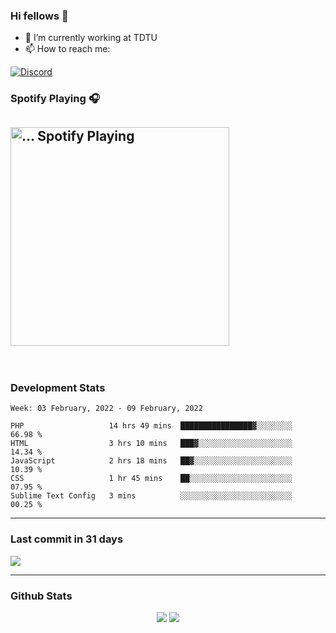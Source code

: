 ### Hi fellows 👋

- 🔭 I’m currently working at TDTU
- 📫 How to reach me:
<a href = "https://discordapp.com/users/517725152327499806">
  <img align="center" src="https://discord.c99.nl/widget/theme-4/517725152327499806.png" alt="Discord"/>
</a>


### Spotify Playing 🎧
[<img src="https://spotify-readme-git-master-maoleng.vercel.app/api/spotify-playing" alt="... Spotify Playing" width="350" />](https://open.spotify.com/user/jo3t0sjswxmpet9c67mq6qph3)
---
<br>

### Development Stats
<!--START_SECTION:waka-->
```text
Week: 03 February, 2022 - 09 February, 2022

PHP                   14 hrs 49 mins  ████████████████▓░░░░░░░░   66.98 % 
HTML                  3 hrs 10 mins   ███▓░░░░░░░░░░░░░░░░░░░░░   14.34 % 
JavaScript            2 hrs 18 mins   ██▓░░░░░░░░░░░░░░░░░░░░░░   10.39 % 
CSS                   1 hr 45 mins    ██░░░░░░░░░░░░░░░░░░░░░░░   07.95 % 
Sublime Text Config   3 mins          ░░░░░░░░░░░░░░░░░░░░░░░░░   00.25 % 
```
<!--END_SECTION:waka-->

---
### Last commit in 31 days
<img src = "https://activity-graph.herokuapp.com/graph?username=maoleng&theme=react-dark">

---
### Github Stats
<p align = "center">
  <img src = "https://github-readme-stats.vercel.app/api?username=maoleng&theme=radical&line_height=27">
  <img src = "https://github-readme-stats.vercel.app/api/top-langs/?username=maoleng&count_private=true&theme=radical&langs_count=3">
</p>

